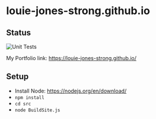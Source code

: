 # louie-jones-strong.github.io

## Status
![Unit Tests](https://github.com/louie-jones-strong/louie-jones-strong.github.io/actions/workflows/UnitTests.yml/badge.svg)



My Portfolio
link: https://louie-jones-strong.github.io/


## Setup
 - Install Node: https://nodejs.org/en/download/
 - `npm install`
 - `cd src`
 - `node BuildSite.js`